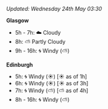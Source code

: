 *Updated: Wednesday 24th May 03:30*

**Glasgow**

* 5h - 7h: :cloud: Cloudy
* 8h: :partly_sunny: Partly Cloudy
* 9h - 16h: :cyclone: Windy (:partly_sunny:)

**Edinburgh**

* 5h: :cyclone: Windy (:sunny:) [:sunny: as of 1h]
* 6h: :cyclone: Windy (:sunny:) [:sunny: as of 3h]
* 7h: :cyclone: Windy (:partly_sunny:) [:partly_sunny: as of 4h]
* 8h - 16h: :cyclone: Windy (:partly_sunny:)
